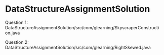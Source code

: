 # DataStructureAssignmentSolution

Question 1: DataStructureAssignmentSolution/src/com/glearning/SkyscraperConstruction.java


Question 2: DataStructureAssignmentSolution/src/com/glearning/RightSkewed.java 

